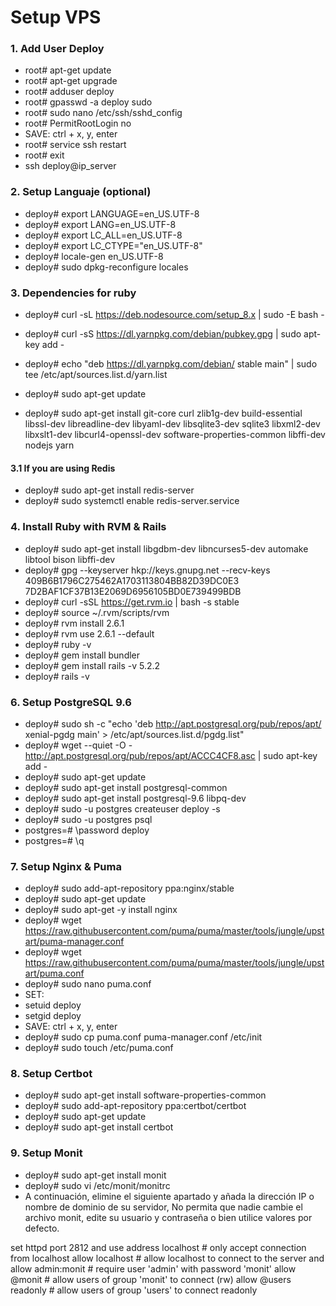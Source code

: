 # Setup VPS

### 1. Add User Deploy

- root# apt-get update
- root# apt-get upgrade
- root# adduser deploy
- root# gpasswd -a deploy sudo
- root# sudo nano /etc/ssh/sshd_config
- root# PermitRootLogin no
- SAVE: ctrl + x, y, enter
- root# service ssh restart
- root# exit
- ssh deploy@ip_server

### 2. Setup Languaje (optional)

- deploy# export LANGUAGE=en_US.UTF-8
- deploy# export LANG=en_US.UTF-8
- deploy# export LC_ALL=en_US.UTF-8
- deploy# export LC_CTYPE="en_US.UTF-8"
- deploy# locale-gen en_US.UTF-8
- deploy# sudo dpkg-reconfigure locales

### 3. Dependencies for ruby

- deploy# curl -sL https://deb.nodesource.com/setup_8.x | sudo -E bash -
- deploy# curl -sS https://dl.yarnpkg.com/debian/pubkey.gpg | sudo apt-key add -
- deploy# echo "deb https://dl.yarnpkg.com/debian/ stable main" | sudo tee /etc/apt/sources.list.d/yarn.list

- deploy# sudo apt-get update
- deploy# sudo apt-get install git-core curl zlib1g-dev build-essential libssl-dev libreadline-dev libyaml-dev libsqlite3-dev sqlite3 libxml2-dev libxslt1-dev libcurl4-openssl-dev software-properties-common libffi-dev nodejs yarn

#### 3.1 If you are using Redis

- deploy# sudo apt-get install redis-server
- deploy# sudo systemctl enable redis-server.service

### 4. Install Ruby with RVM & Rails

- deploy# sudo apt-get install libgdbm-dev libncurses5-dev automake libtool bison libffi-dev
- deploy# gpg --keyserver hkp://keys.gnupg.net --recv-keys 409B6B1796C275462A1703113804BB82D39DC0E3 7D2BAF1CF37B13E2069D6956105BD0E739499BDB
- deploy# curl -sSL https://get.rvm.io | bash -s stable
- deploy# source ~/.rvm/scripts/rvm
- deploy# rvm install 2.6.1
- deploy# rvm use 2.6.1 --default
- deploy# ruby -v
- deploy# gem install bundler
- deploy# gem install rails -v 5.2.2
- deploy# rails -v

### 6. Setup PostgreSQL 9.6

- deploy# sudo sh -c "echo 'deb http://apt.postgresql.org/pub/repos/apt/ xenial-pgdg main' > /etc/apt/sources.list.d/pgdg.list"
- deploy# wget --quiet -O - http://apt.postgresql.org/pub/repos/apt/ACCC4CF8.asc | sudo apt-key add -
- deploy# sudo apt-get update
- deploy# sudo apt-get install postgresql-common
- deploy# sudo apt-get install postgresql-9.6 libpq-dev
- deploy# sudo -u postgres createuser deploy -s
- deploy# sudo -u postgres psql
- postgres=# \password deploy
- postgres=# \q

### 7. Setup Nginx & Puma

- deploy# sudo add-apt-repository ppa:nginx/stable
- deploy# sudo apt-get update
- deploy# sudo apt-get -y install nginx
- deploy# wget https://raw.githubusercontent.com/puma/puma/master/tools/jungle/upstart/puma-manager.conf
- deploy# wget https://raw.githubusercontent.com/puma/puma/master/tools/jungle/upstart/puma.conf
- deploy# sudo nano puma.conf
- SET:
- setuid deploy
- setgid deploy
- SAVE: ctrl + x, y, enter
- deploy# sudo cp puma.conf puma-manager.conf /etc/init
- deploy# sudo touch /etc/puma.conf

### 8. Setup Certbot

- deploy# sudo apt-get install software-properties-common
- deploy# sudo add-apt-repository ppa:certbot/certbot
- deploy# sudo apt-get update
- deploy# sudo apt-get install certbot

### 9. Setup Monit

- deploy# sudo apt-get install monit
- deploy# sudo vi /etc/monit/monitrc
- A continuación, elimine el siguiente apartado y añada la dirección IP o nombre de dominio de su servidor, No permita que nadie cambie el archivo monit, edite su usuario y contraseña o bien utilice valores por defecto.

set httpd port 2812 and
use address localhost # only accept connection from localhost
allow localhost # allow localhost to connect to the server and
allow admin:monit # require user 'admin' with password 'monit'
allow @monit # allow users of group 'monit' to connect (rw)
allow @users readonly # allow users of group 'users' to connect readonly

